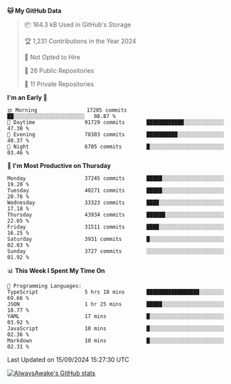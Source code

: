 <!--START_SECTION:waka-->
**🐱 My GitHub Data** 

> 📦 164.3 kB Used in GitHub's Storage 
 > 
> 🏆 1,231 Contributions in the Year 2024
 > 
> 🚫 Not Opted to Hire
 > 
> 📜 26 Public Repositories 
 > 
> 🔑 11 Private Repositories 
 > 
**I'm an Early 🐤** 

```text
🌞 Morning                17205 commits       ██░░░░░░░░░░░░░░░░░░░░░░░   08.87 % 
🌆 Daytime                91729 commits       ████████████░░░░░░░░░░░░░   47.30 % 
🌃 Evening                78303 commits       ██████████░░░░░░░░░░░░░░░   40.37 % 
🌙 Night                  6705 commits        █░░░░░░░░░░░░░░░░░░░░░░░░   03.46 % 
```
📅 **I'm Most Productive on Thursday** 

```text
Monday                   37245 commits       █████░░░░░░░░░░░░░░░░░░░░   19.20 % 
Tuesday                  40271 commits       █████░░░░░░░░░░░░░░░░░░░░   20.76 % 
Wednesday                33323 commits       ████░░░░░░░░░░░░░░░░░░░░░   17.18 % 
Thursday                 43934 commits       ██████░░░░░░░░░░░░░░░░░░░   22.65 % 
Friday                   31511 commits       ████░░░░░░░░░░░░░░░░░░░░░   16.25 % 
Saturday                 3931 commits        █░░░░░░░░░░░░░░░░░░░░░░░░   02.03 % 
Sunday                   3727 commits        ░░░░░░░░░░░░░░░░░░░░░░░░░   01.92 % 
```


📊 **This Week I Spent My Time On** 

```text
💬 Programming Languages: 
TypeScript               5 hrs 18 mins       █████████████████░░░░░░░░   69.66 % 
JSON                     1 hr 25 mins        █████░░░░░░░░░░░░░░░░░░░░   18.77 % 
YAML                     17 mins             █░░░░░░░░░░░░░░░░░░░░░░░░   03.92 % 
JavaScript               10 mins             █░░░░░░░░░░░░░░░░░░░░░░░░   02.36 % 
Markdown                 10 mins             █░░░░░░░░░░░░░░░░░░░░░░░░   02.31 % 
```


 Last Updated on 15/09/2024 15:27:30 UTC
<!--END_SECTION:waka-->

[![AlwaysAwake's GitHub stats](https://github-readme-stats.vercel.app/api?username=AlwaysAwake&show_icons=true&theme=github_dark&count_private=true)](https://github.com/AlwaysAwake/AlwaysAwake)
